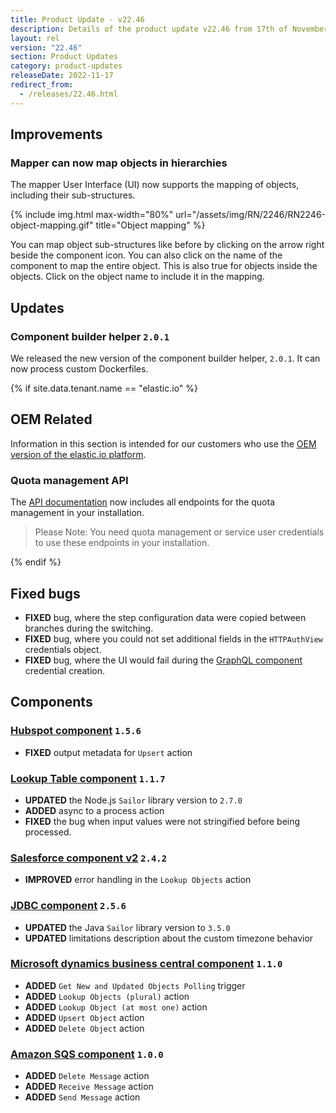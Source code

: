```yaml
---
title: Product Update - v22.46
description: Details of the product update v22.46 from 17th of November 2022.
layout: rel
version: "22.46"
section: Product Updates
category: product-updates
releaseDate: 2022-11-17
redirect_from:
  - /releases/22.46.html
---
```


## Improvements

### Mapper can now map objects in hierarchies

The mapper User Interface (UI) now supports the mapping of objects, including
their sub-structures.

{% include img.html max-width="80%" url="/assets/img/RN/2246/RN2246-object-mapping.gif" title="Object mapping" %}

You can map object sub-structures like before by clicking on the arrow right
beside the component icon. You can also click on the name of the component to map
the entire object. This is also true for objects inside the objects. Click on the
object name to include it in the mapping.

## Updates

### Component builder helper `2.0.1`

We released the new version of the component builder helper, `2.0.1`. It can now
process custom Dockerfiles.

{% if site.data.tenant.name == "elastic.io" %}


## OEM Related

Information in this section is intended for our customers who use the
[OEM version of the elastic.io platform](https://www.elastic.io/saas-embedded-integration/).

### Quota management API

The [API documentation]({{site.data.tenant.apiDocsUri}}) now includes all endpoints
for the quota management in your installation.

> Please Note: You need quota management or service user credentials to use these
> endpoints in your installation.

{% endif %}


## Fixed bugs

*   **FIXED** bug, where the step configuration data were copied between branches during the switching.
*   **FIXED** bug, where you could not set additional fields in the `HTTPAuthView` credentials object.
*   **FIXED** bug, where the UI would fail during the [GraphQL component](/components/graphql/) credential creation.

## Components

### [Hubspot component](/components/hubspot/) `1.5.6`

*   **FIXED** output metadata for `Upsert` action

### [Lookup Table component](/components/lookup-table/) `1.1.7`

*   **UPDATED** the Node.js `Sailor` library version to `2.7.0`
*   **ADDED** async to a process action
*   **FIXED** the bug when input values were not stringified before being processed.

### [Salesforce component v2](/components/salesforce/) `2.4.2`

*   **IMPROVED** error handling in the `Lookup Objects` action

### [JDBC component](/components/jdbc/)  `2.5.6`

*   **UPDATED** the Java `Sailor` library version to `3.5.0`
*   **UPDATED** limitations description about the custom timezone behavior


### [Microsoft dynamics business central component](/components/microsoft-dynamics-business-central/) `1.1.0`

*   **ADDED** `Get New and Updated Objects Polling` trigger
*   **ADDED** `Lookup Objects (plural)` action
*   **ADDED** `Lookup Object (at most one)` action
*   **ADDED** `Upsert Object` action
*   **ADDED** `Delete Object` action

### [Amazon SQS component](/components/aws-sqs/) `1.0.0`

*   **ADDED** `Delete Message` action
*   **ADDED** `Receive Message` action
*   **ADDED** `Send Message` action
